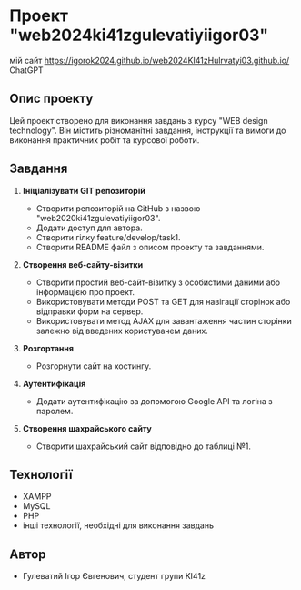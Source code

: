 # Проект "web2024ki41zgulevatiyiigor03"
мій сайт https://igorok2024.github.io/web2024KI41zHulrvatyi03.github.io/
ChatGPT
## Опис проекту
Цей проект створено для виконання завдань з курсу "WEB design technology". Він містить різноманітні завдання, інструкції та вимоги до виконання практичних робіт та курсової роботи.

## Завдання
1. **Ініціалізувати GIT репозиторій**
   - Створити репозиторій на GitHub з назвою "web2020ki41zgulevatiyiigor03".
   - Додати доступ для автора.
   - Створити гілку feature/develop/task1.
   - Створити README файл з описом проекту та завданнями.

2. **Створення веб-сайту-візитки**
   - Створити простий веб-сайт-візитку з особистими даними або інформацією про проект.
   - Використовувати методи POST та GET для навігації сторінок або відправки форм на сервер.
   - Використовувати метод AJAX для завантаження частин сторінки залежно від введених користувачем даних.

3. **Розгортання**
   - Розгорнути сайт на хостингу.

4. **Аутентифікація**
   - Додати аутентифікацію за допомогою Google API та логіна з паролем.

5. **Створення шахрайського сайту**
   - Створити шахрайський сайт відповідно до таблиці №1.

## Технології
- XAMPP
- MySQL
- PHP
- інші технології, необхідні для виконання завдань

## Автор
- Гулеватий Ігор Євгенович, студент групи KI41z
